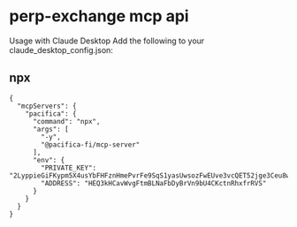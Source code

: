 # perp-exchange mcp api

Usage with Claude Desktop
Add the following to your claude_desktop_config.json:

## npx
```
{
  "mcpServers": {
    "pacifica": {
      "command": "npx",
      "args": [
        "-y",
        "@pacifica-fi/mcp-server"
      ],
      "env": {
        "PRIVATE_KEY": "2LyppieGiFKypm5X4usYbFHFznHmePvrFe9SqS1yasUwsozFwEUve3vcQET52jge3Ceu8wjf2q2fvDCCB9xQs1xc",
        "ADDRESS": "HEQ3kHCavWvgFtmBLNaFbDyBrVn9bU4CKctnRhxfrRVS"
      }
    }
  }
}
```